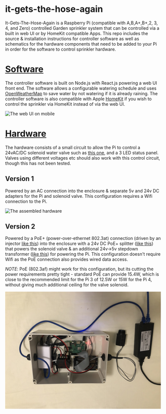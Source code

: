 # it-gets-the-hose-again
It-Gets-The-Hose-Again is a Raspberry Pi (compatible with A,B,A+,B+,2, 3, 4, and Zero) controlled Garden sprinkler system that can be controlled via a built in web UI or by HomeKit compatible Apps. This repo includes the source & installation instructions for controller software as well as schematics for the hardware components that need to be added to your Pi in order for the software to control sprinkler hardware.

[Software](web/README.md)
=========================
The controller software is built on Node.js with React.js powering a web UI front end. The software allows a configurable watering schedule and uses [OpenWeatherMap](http://openweathermap.org) to save water by not watering if it is already raining. The controller software is also compatible with Apple [HomeKit](http://www.apple.com/ios/homekit) if you wish to control the sprinkler via HomeKit instead of via the web UI.

![The web UI on mobile](schedule-mobile.png)

[Hardware](hardware/README.md)
==============================
The hardware consists of a small circuit to allow the Pi to control a 24vAC/DC solenoid water valve such as [this one](http://www.amazon.com/gp/product/B00002N8NV), and a 3 LED status panel. Valves using different voltages etc should also work with this control circuit, though this has not been tested.

Version 1
---------
Powered by an AC connection into the enclosure & separate 5v and 24v DC adapters for the Pi and solenoid valve. This configuration requires a Wifi connection to the Pi.

![The assembled hardware](completed-assembly.png)

Version 2
---------
Powered by a PoE+ (power-over-ethernet 802.3at) connection (driven by an injector [like this](https://www.amazon.com/gp/product/B00BK4W8TQ/ref=ppx_yo_dt_b_asin_title_o04_s03?ie=UTF8&psc=1)) into the enclosure with a 24v DC PoE+ splitter ([like this](https://www.amazon.com/gp/product/B07FHSSPR1/ref=ppx_yo_dt_b_asin_title_o04_s03?ie=UTF8&psc=1)) that powers the solenoid valve & an additional 24v->5v stepdown transformer ([like this](https://www.amazon.com/gp/product/B00J3MHT1E/ref=ppx_yo_dt_b_asin_title_o04_s02?ie=UTF8&psc=1)) for powering the Pi. This configuration doesn't require Wifi as the PoE connection also provides wired data access.

*NOTE*: PoE (802.3af) might work for this configuration, but its cutting the power requirements pretty tight - standard PoE can provide 15.4W, which is close to the recommended limit for the Pi 3 of 12.5W or 15W for the Pi 4, without giving much additional ceiling for the valve solenoid.

![The assembled hardware](completed-assembly-2.png)
